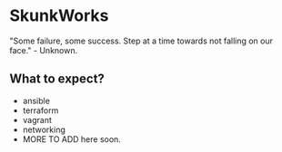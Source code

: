 # SkunkWorks
"Some failure, some success. Step at a time towards not falling on our face." - Unknown.

## What to expect?
- ansible
- terraform
- vagrant
- networking
- MORE TO ADD here soon.
